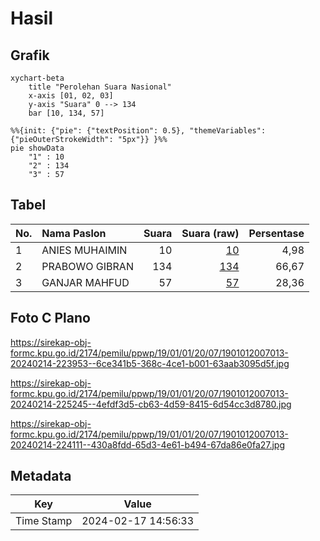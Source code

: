 # Hasil

## Grafik

```mermaid
xychart-beta
    title "Perolehan Suara Nasional"
    x-axis [01, 02, 03]
    y-axis "Suara" 0 --> 134
    bar [10, 134, 57]
```

```mermaid
%%{init: {"pie": {"textPosition": 0.5}, "themeVariables": {"pieOuterStrokeWidth": "5px"}} }%%
pie showData
    "1" : 10
    "2" : 134
    "3" : 57
```

## Tabel

| No. | Nama Paslon    | Suara | Suara (raw) | Persentase |
|:--- |:-------------- | -----:| -----------:| ----------:|
| 1   | ANIES MUHAIMIN | 10    | [10][p-1]   | 4,98       |
| 2   | PRABOWO GIBRAN | 134   | [134][p-2]  | 66,67      |
| 3   | GANJAR MAHFUD  | 57    | [57][p-3]   | 28,36      |


[p-1]: https://github.com/gigit-pemilu/pemilu-2024/blob/main/pilpres/hitung-suara/sub/19-kepulauan-bangka-belitung/sub/01-bangka/sub/01-sungailiat/sub/2007-rebo/sub/013-tps/sub/paslon-1.txt
[p-2]: https://github.com/gigit-pemilu/pemilu-2024/blob/main/pilpres/hitung-suara/sub/19-kepulauan-bangka-belitung/sub/01-bangka/sub/01-sungailiat/sub/2007-rebo/sub/013-tps/sub/paslon-2.txt
[p-3]: https://github.com/gigit-pemilu/pemilu-2024/blob/main/pilpres/hitung-suara/sub/19-kepulauan-bangka-belitung/sub/01-bangka/sub/01-sungailiat/sub/2007-rebo/sub/013-tps/sub/paslon-3.txt

## Foto C Plano

https://sirekap-obj-formc.kpu.go.id/2174/pemilu/ppwp/19/01/01/20/07/1901012007013-20240214-223953--6ce341b5-368c-4ce1-b001-63aab3095d5f.jpg

https://sirekap-obj-formc.kpu.go.id/2174/pemilu/ppwp/19/01/01/20/07/1901012007013-20240214-225245--4efdf3d5-cb63-4d59-8415-6d54cc3d8780.jpg

https://sirekap-obj-formc.kpu.go.id/2174/pemilu/ppwp/19/01/01/20/07/1901012007013-20240214-224111--430a8fdd-65d3-4e61-b494-67da86e0fa27.jpg


## Metadata

| Key        | Value               |
| ---------- | ------------------- |
| Time Stamp | 2024-02-17 14:56:33 |



